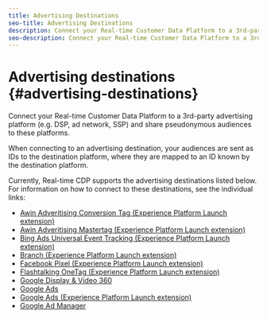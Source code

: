 ```yaml
---
title: Advertising Destinations
seo-title: Advertising Destinations
description: Connect your Real-time Customer Data Platform to a 3rd-party advertising platform (e.g. DSP, ad network, SSP) and share pseudonymous audiences to these platforms.
seo-description: Connect your Real-time Customer Data Platform to a 3rd-party advertising platform (e.g. DSP, ad network, SSP) and share pseudonymous audiences to these platforms.
---
```


# Advertising destinations {#advertising-destinations}

Connect your Real-time Customer Data Platform to a 3rd-party advertising platform (e.g. DSP, ad network, SSP) and share pseudonymous audiences to these platforms.

When connecting to an advertising destination, your audiences are sent as IDs to the destination platform, where they are mapped to an ID known by the destination platform.

Currently, Real-time CDP supports the advertising destinations listed below. For information on how to connect to these destinations, see the individual links:

* [Awin Adveritising Conversion Tag (Experience Platform Launch extension)](/help/rtcdp/destinations/awin-conversiontag-extension.md)
* [Awin Adveritising Mastertag (Experience Platform Launch extension)](/help/rtcdp/destinations/awin-mastertag-extension.md)
* [Bing Ads Universal Event Tracking (Experience Platform Launch extension)](/help/rtcdp/destinations/bing-ads-extension.md)
* [Branch (Experience Platform Launch extension)](/help/rtcdp/destinations/branch-extension.md)
* [Facebook Pixel (Experience Platform Launch extension)](/help/rtcdp/destinations/facebook-pixel-extension.md)
* [Flashtalking OneTag (Experience Platform Launch extension)](/help/rtcdp/destinations/flashtalking-extension.md)
* [Google Display & Video 360](/help/rtcdp/destinations/google-dv360-destination.md)
* [Google Ads](/help/rtcdp/destinations/google-ads-destination.md)
* [Google Ads (Experience Platform Launch extension)](/help/rtcdp/destinations/google-ads-extension.md)
* [Google Ad Manager](/help/rtcdp/destinations/google-ad-manager-destination.md)